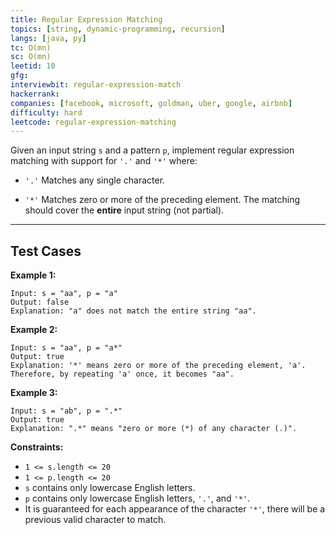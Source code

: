 ```yaml
---
title: Regular Expression Matching
topics: [string, dynamic-programming, recursion]
langs: [java, py]
tc: O(mn)
sc: O(mn)
leetid: 10
gfg: 
interviewbit: regular-expression-match
hackerrank: 
companies: [facebook, microsoft, goldman, uber, google, airbnb]
difficulty: hard
leetcode: regular-expression-matching
---
```

Given an input string `s` and a pattern `p`, implement regular expression matching with support for `'.'` and `'*'` where:
	
* `'.'` Matches any single character.​​​​
	
* `'*'` Matches zero or more of the preceding element.
The matching should cover the **entire** input string (not partial).
 
---
## Test Cases
**Example 1:**
```
Input: s = "aa", p = "a"
Output: false
Explanation: "a" does not match the entire string "aa".
```

**Example 2:**
```
Input: s = "aa", p = "a*"
Output: true
Explanation: '*' means zero or more of the preceding element, 'a'. Therefore, by repeating 'a' once, it becomes "aa".
```

**Example 3:**
```
Input: s = "ab", p = ".*"
Output: true
Explanation: ".*" means "zero or more (*) of any character (.)".
```
 
**Constraints:**
	
* `1 <= s.length <= 20`
* `1 <= p.length <= 20`
* `s` contains only lowercase English letters.
* `p` contains only lowercase English letters, `'.'`, and `'*'`.
* It is guaranteed for each appearance of the character `'*'`, there will be a previous valid character to match.
